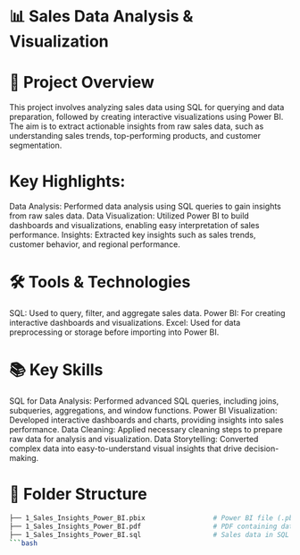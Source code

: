 # 📊 Sales Data Analysis & Visualization

# 🌟 Project Overview
This project involves analyzing sales data using SQL for querying and data preparation, followed by creating interactive visualizations using Power BI. The aim is to extract actionable insights from raw sales data, such as understanding sales trends, top-performing products, and customer segmentation.

# Key Highlights:
Data Analysis: Performed data analysis using SQL queries to gain insights from raw sales data.
Data Visualization: Utilized Power BI to build dashboards and visualizations, enabling easy interpretation of sales performance.
Insights: Extracted key insights such as sales trends, customer behavior, and regional performance.

# 🛠️ Tools & Technologies
SQL: Used to query, filter, and aggregate sales data.
Power BI: For creating interactive dashboards and visualizations.
Excel: Used for data preprocessing or storage before importing into Power BI.

# 📚 Key Skills
SQL for Data Analysis: Performed advanced SQL queries, including joins, subqueries, aggregations, and window functions.
Power BI Visualization: Developed interactive dashboards and charts, providing insights into sales performance.
Data Cleaning: Applied necessary cleaning steps to prepare raw data for analysis and visualization.
Data Storytelling: Converted complex data into easy-to-understand visual insights that drive decision-making.

# 📂 Folder Structure

```bash
├── 1_Sales_Insights_Power_BI.pbix                 # Power BI file (.pbix) for the visualization
├── 1_Sales_Insights_Power_BI.pdf                  # PDF containing data visuals
├── 1_Sales_Insights_Power_BI.sql                  # Sales data in SQL
```bash
